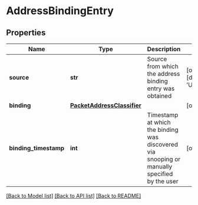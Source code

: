 # AddressBindingEntry

## Properties
Name | Type | Description | Notes
------------ | ------------- | ------------- | -------------
**source** | **str** | Source from which the address binding entry was obtained | [optional] [default to 'UNKNOWN']
**binding** | [**PacketAddressClassifier**](PacketAddressClassifier.md) |  | [optional] 
**binding_timestamp** | **int** | Timestamp at which the binding was discovered via snooping or manually specified by the user  | [optional] 

[[Back to Model list]](../README.md#documentation-for-models) [[Back to API list]](../README.md#documentation-for-api-endpoints) [[Back to README]](../README.md)

